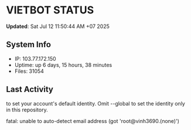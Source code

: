 # VIETBOT STATUS
**Updated**: Sat Jul 12 11:50:44 AM +07 2025

## System Info
- IP: 103.77.172.150
- Uptime: up 6 days, 15 hours, 38 minutes
- Files: 31054

## Last Activity

to set your account's default identity.
Omit --global to set the identity only in this repository.

fatal: unable to auto-detect email address (got 'root@vinh3690.(none)')
